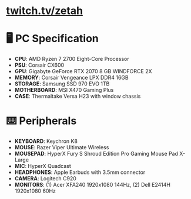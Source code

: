 # [twitch.tv/zetah](https://twitch.tv/zetah)

# 🖥️ PC Specification 
- **CPU**: AMD Ryzen 7 2700 Eight-Core Processor
- **PSU**: Corsair CX600
- **GPU**: Gigabyte GeForce RTX 2070 8 GB WINDFORCE 2X
- **MEMORY**: Corsair Vengeance LPX DDR4 16GB
- **STORAGE**: Samsung SSD 970 EVO 1TB
- **MOTHERBOARD**: MSI X470 Gaming Plus
- **CASE**: Thermaltake Versa H23 with window chassis

# ⌨️ Peripherals
* **KEYBOARD**: Keychron K8
* **MOUSE**: Razer Viper Ultimate Wireless
* **MOUSEPAD**: HyperX Fury S Shroud Edition Pro Gaming Mouse Pad X-Large
* **MIC**: HyperX Quadcast
* **HEADPHONES**: Apple Earbuds with 3.5mm connector
* **CAMERA**: Logitech C920
* **MONITORS**: (1) Acer XFA240 1920x1080 144Hz, (2) Dell E2414H 1920x1080 60Hz
